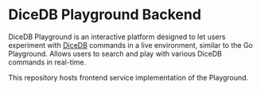 DiceDB Playground Backend
===

DiceDB Playground is an interactive platform designed to let users experiment with [DiceDB](https://github.com/dicedb/dice/) commands in a live environment, similar to the Go Playground.
Allows users to search and play with various DiceDB commands in real-time.

This repository hosts frontend service implementation of the Playground.
